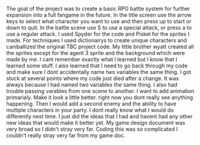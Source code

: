 The goal of the project was to create a basic RPG battle system for further expansion into a full fangame in the future.
In the title screen use the arrow keys to select what character you want to use and then press up to start or down to quit.
In the battle scene use S to use a special attack, or press a to use a regular attack.
I used Spyder for the code and Piskel for the sprites I made. For techniques I used dictionairys to create unique characters and caniballized the original TBC project code.
My little brother wyatt created all the sprites except for the agent 3 sprite and the background which were made by me.
I cant remember exactly what I learned but I know that I learned some stuff. I also learned that I need to go back through my code and make sure I dont accidentally name two variables the same thing.
I got stuck at several points where my code just died after a change. It was always because I had named two variables the same thing. I also had trouble passing varables from one scene to another.
I want to add animation primarialy. Make it look a little better. right now you dont really see anything happening. Then I would add a second enemy and the ability to have multiple characters in your party.
I dont really know what I would do differently next time. I just did the ideas that I had and havent had any other new ideas that would make it better yet.
My game design document was very broad so I didn't stray very far.
Coding this was so complicated I couldn't really stray very far from my game doc.
